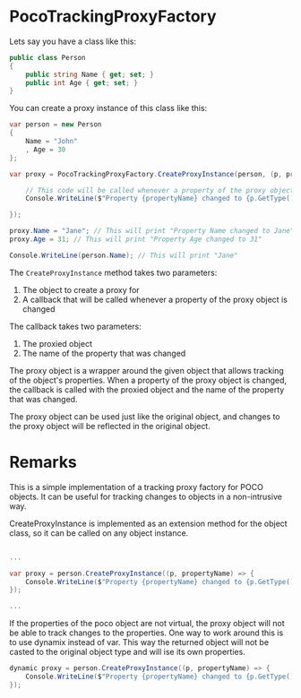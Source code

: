 # PocoTrackingProxyFactory

Lets say you have a class like this:
```csharp
public class Person
{
	public string Name { get; set; }
	public int Age { get; set; }
}
```

You can create a proxy instance of this class like this:
```csharp
var person = new Person
{
	Name = "John"
	, Age = 30
};

var proxy = PocoTrackingProxyFactory.CreateProxyInstance(person, (p, propertyName) => {

	// This code will be called whenever a property of the proxy object is changed
	Console.WriteLine($"Property {propertyName} changed to {p.GetType().GetProperty(propertyName).GetValue(p)}");

});

proxy.Name = "Jane"; // This will print "Property Name changed to Jane"
proxy.Age = 31; // This will print "Property Age changed to 31"

Console.WriteLine(person.Name); // This will print "Jane"
```

The `CreateProxyInstance` method takes two parameters:
1. The object to create a proxy for
2. A callback that will be called whenever a property of the proxy object is changed

The callback takes two parameters:
1. The proxied object
2. The name of the property that was changed

The proxy object is a wrapper around the given object that allows tracking of the object's properties. When a property of the proxy object is changed, the callback is called with the proxied object and the name of the property that was changed.

The proxy object can be used just like the original object, and changes to the proxy object will be reflected in the original object.

# Remarks
This is a simple implementation of a tracking proxy factory for POCO objects. It can be useful for tracking changes to objects in a non-intrusive way.

CreateProxyInstance is implemented as an extension method for the object class, so it can be called on any object instance.

```csharp

...

var proxy = person.CreateProxyInstance((p, propertyName) => {
	Console.WriteLine($"Property {propertyName} changed to {p.GetType().GetProperty(propertyName).GetValue(p)}");
});

...

```


If the properties of the poco object are not virtual, the proxy object will not be able to track changes to the properties. One way to work around this is to use dynamix instead of var. This way the returned object will not be casted to the original object type and will ise its own properties.

```csharp
dynamic proxy = person.CreateProxyInstance((p, propertyName) => {
	Console.WriteLine($"Property {propertyName} changed to {p.GetType().GetProperty(propertyName).GetValue(p)}");
});

```

